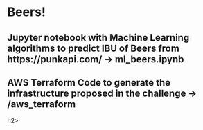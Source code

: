 <h1> Beers! </h1>

<h2>Jupyter notebook with Machine Learning algorithms to predict IBU of Beers from https://punkapi.com/ -> ml_beers.ipynb</h2>

<h2>AWS Terraform Code to generate the infrastructure proposed in the challenge -> /aws_terraform</h2>h2>
